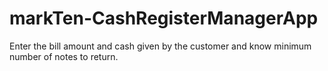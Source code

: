 # markTen-CashRegisterManagerApp
  Enter the bill amount and cash given by the customer and know minimum number of notes to return. 

